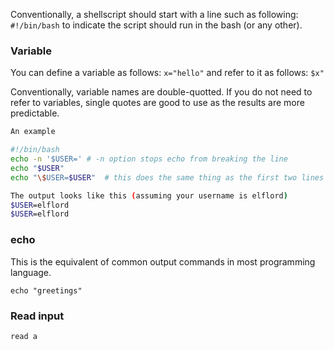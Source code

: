 Conventionally, a shellscript should start with a line such as following:
`#!/bin/bash`
to indicate the script should run in the bash (or any other).

### Variable
You can define a variable as follows: `x="hello"`
and refer to it as follows: `$x"`

Conventionally, variable names are double-quotted. If you do not need to refer to variables, single quotes are good to use as the results are more predictable.

```bash
An example

#!/bin/bash
echo -n '$USER=' # -n option stops echo from breaking the line
echo "$USER"
echo "\$USER=$USER"  # this does the same thing as the first two lines

The output looks like this (assuming your username is elflord)
$USER=elflord
$USER=elflord
```

### echo
This is the equivalent of common output commands in most programming language.

`echo "greetings"`

### Read input

`read a`
